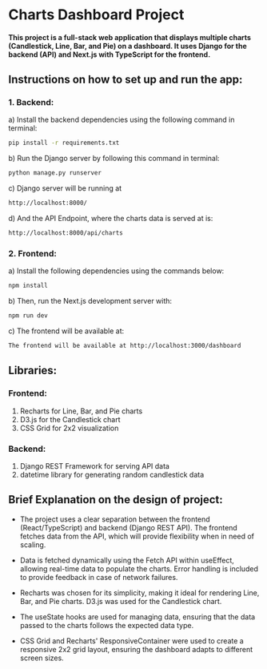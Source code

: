 # Charts Dashboard Project
#### This project is a full-stack web application that displays multiple charts (Candlestick, Line, Bar, and Pie) on a dashboard. It uses Django for the backend (API) and Next.js with TypeScript for the frontend.

## Instructions on how to set up and run the app:
### 1. Backend:
a) Install the backend dependencies using the following command in terminal:
```bash
pip install -r requirements.txt
```
b) Run the Django server by following this command in terminal:
```bash
python manage.py runserver
```
c) Django server will be running at
```bash
http://localhost:8000/
```
d) And the API Endpoint, where the charts data is served at is:
```bash
http://localhost:8000/api/charts
```

### 2. Frontend:
a) Install the following dependencies using the commands below:
```bash
npm install
```
b) Then, run the Next.js development server with:
```bash
npm run dev
```
c) The frontend will be available at:
```bash
The frontend will be available at http://localhost:3000/dashboard
```



## Libraries:
### Frontend:
1. Recharts for Line, Bar, and Pie charts
2. D3.js for the Candlestick chart
3. CSS Grid for 2x2 visualization
### Backend:
1. Django REST Framework for serving API data
2. datetime library for generating random candlestick data



## Brief Explanation on the design of project:

- The project uses a clear separation between the frontend (React/TypeScript) and backend (Django REST API). The frontend fetches data from the API, which will provide flexibility when in need of scaling.

- Data is fetched dynamically using the Fetch API within useEffect, allowing real-time data to populate the charts. Error handling is included to provide feedback in case of network failures.

- Recharts was chosen for its simplicity, making it ideal for rendering Line, Bar, and Pie charts. D3.js was used for the Candlestick chart.

- The useState hooks are used for managing data, ensuring that the data passed to the charts follows the expected data type.

- CSS Grid and Recharts' ResponsiveContainer were used to create a responsive 2x2 grid layout, ensuring the dashboard adapts to different screen sizes.
